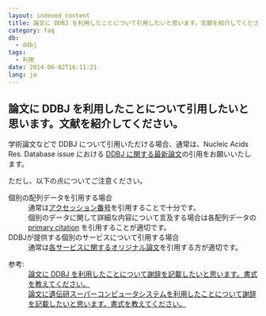 ```yaml
---
layout: indexed_content
title: 論文に DDBJ を利用したことについて引用したいと思います。文献を紹介してください。
category: faq
db:
  - ddbj
tags: 
  - 利用
date: 2014-06-02T16:11:21
lang: ja
---
```


## 論文に DDBJ を利用したことについて引用したいと思います。文献を紹介してください。

<p>学術論文などで DDBJ について引用いただける場合、通常は、Nucleic Acids Res. Database issue における <a href="/services/references.html">DDBJ に関する最新論文</a>の引用をお願いいたします。</p>
<p>ただし、以下の点についてご注意ください。</p>
<dl><dt>個別の配列データを引用する場合</dt>
  <dd>通常は<a href="/documents/accessions.html">アクセッション番号</a>を引用することで十分です。<br>個別のデータに関して詳細な内容について言及する場合は各配列データの <a href="/ddbj/submission.html#pcite">primary citation</a> を引用することが適切です。</dd><dt>DDBJが提供する個別のサービスについて引用する場合</dt>
  <dd>通常は<a href="/services/references.html">各サービスに関するオリジナル論文</a>を引用する方が適切です。</dd>
</dl>
<dl><dt>参考: </dt>
  <dd><a href="/faq/ja/acknowledge-ddbj.html">論文に DDBJ を利用したことについて謝辞を記載したいと思います。書式を教えてください。</a></dd>
  <dd><a href="/faq/ja/acknowledge-nig-supercomputer.html">論文に遺伝研スーパーコンピュータシステムを利用したことについて謝辞を記載したいと思います。書式を教えてください。</a></dd>
</dl>
